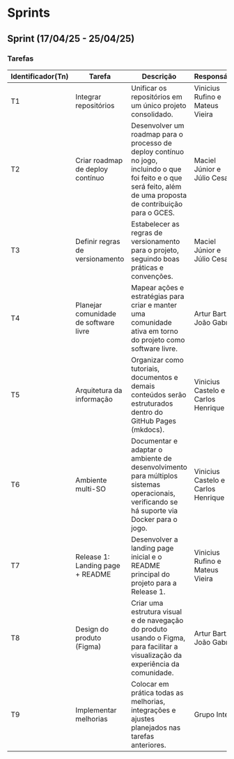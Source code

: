 # Sprints

## Sprint (17/04/25 - 25/04/25)

### Tarefas

|Identificador(Tn)|Tarefa|Descrição|Responsável|
|-|-|-|-|
|T1|Integrar repositórios|Unificar os repositórios em um único projeto consolidado.|Vinicius Rufino e Mateus Vieira|
|T2|Criar roadmap de deploy contínuo|Desenvolver um roadmap para o processo de deploy contínuo no jogo, incluindo o que foi feito e o que será feito, além de uma proposta de contribuição para o GCES.|Maciel Júnior e Júlio Cesar|
|T3|Definir regras de versionamento|Estabelecer as regras de versionamento para o projeto, seguindo boas práticas e convenções.|Maciel Júnior e Júlio Cesar|
|T4|Planejar comunidade de software livre|Mapear ações e estratégias para criar e manter uma comunidade ativa em torno do projeto como software livre.|Artur Bartz e João Gabriel|
|T5|Arquitetura da informação|Organizar como tutoriais, documentos e demais conteúdos serão estruturados dentro do GitHub Pages (mkdocs).|Vinicius Castelo e Carlos Henrique|
|T6|Ambiente multi-SO|Documentar e adaptar o ambiente de desenvolvimento para múltiplos sistemas operacionais, verificando se há suporte via Docker para o jogo.|Vinicius Castelo e Carlos Henrique|
|T7|Release 1: Landing page + README|Desenvolver a landing page inicial e o README principal do projeto para a Release 1.|Vinicius Rufino e Mateus Vieira|
|T8|Design do produto (Figma)|Criar uma estrutura visual e de navegação do produto usando o Figma, para facilitar a visualização da experiência da comunidade.|Artur Bartz e João Gabriel|
|T9|Implementar melhorias|Colocar em prática todas as melhorias, integrações e ajustes planejados nas tarefas anteriores.|Grupo Inteiro|